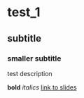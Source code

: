 # test_1
## subtitle
### smaller subtitle

test description

**bold**
*italics*
[link to slides](URL)
